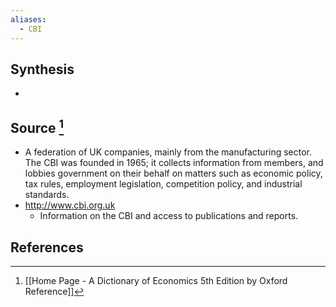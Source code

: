 ```yaml
---
aliases:
  - CBI
---
```

## Synthesis
- 
## Source [^1]
- A federation of UK companies, mainly from the manufacturing sector. The CBI was founded in 1965; it collects information from members, and lobbies government on their behalf on matters such as economic policy, tax rules, employment legislation, competition policy, and industrial standards.
- http://www.cbi.org.uk
	- Information on the CBI and access to publications and reports.
## References

[^1]: [[Home Page - A Dictionary of Economics 5th Edition by Oxford Reference]]